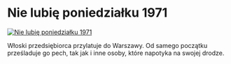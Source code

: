 Nie lubię poniedziałku 1971 
=============
[![Nie lubię poniedziałku 1971 ](http://vidos.pl/images/player.gif)](http://vidos.pl/nie-lubie-poniedzialku-1971)

 Włoski przedsiębiorca przylatuje do Warszawy. Od samego początku prześladuje go pech, tak jak i inne osoby, które napotyka na swojej drodze.
